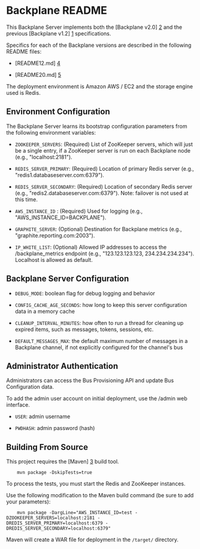 Backplane README
================

This Backplane Server implements both the [Backplane v2.0] [2] and the previous
[Backplane v1.2] [1] specifications.

Specifics for each of the Backplane versions are described in the following README files:

* [README12.md] [4]

* [README20.md] [5]


The deployment environment is Amazon AWS / EC2 and the storage engine used is Redis.

Environment Configuration
-----------------------------

The Backplane Server learns its bootstrap configuration parameters from the following environment variables:

* `ZOOKEEPER_SERVERS`: (Required) List of ZooKeeper servers, which will just be a single entry, if a ZooKeeper server is
run on each Backplane node (e.g., "localhost:2181").

* `REDIS_SERVER_PRIMARY`: (Required) Location of primary Redis server (e.g., "redis1.databaseserver.com:6379").

* `REDIS_SERVER_SECONDARY`: (Required) Location of secondary Redis server (e.g., "redis2.databaseserver.com:6379").
Note: failover is not used at this time.

* `AWS_INSTANCE_ID` : (Required) Used for logging (e.g., "AWS_INSTANCE_ID=BACKPLANE").

* `GRAPHITE_SERVER`: (Optional) Destination for Backplane metrics (e.g., "graphite.reporting.com:2003").

* `IP_WHITE_LIST`: (Optional) Allowed IP addresses to access the /backplane_metrics endpoint (e.g., "123.123.123.123, 234.234.234.234").
Localhost is allowed as default.


Backplane Server Configuration
------------------------------

* `DEBUG_MODE`: boolean flag for debug logging and behavior

* `CONFIG_CACHE_AGE_SECONDS`: how long to keep this server configuration data in a memory cache

* `CLEANUP_INTERVAL_MINUTES`: how often to run a thread for cleaning up expired items,
such as messages, tokens, sessions, etc.

* `DEFAULT_MESSAGES_MAX`: the default maximum number of messages in a Backplane channel,
if not explicitly configured for the channel's bus

Administrator Authentication
----------------------------

Administrators can access the Bus Provisioning API and update Bus Configuration data.

To add the admin user account on initial deployment, use the /admin web interface.

* `USER`: admin username

* `PWDHASH`: admin password (hash)


Building From Source
--------------------

This project requires the [Maven] [3] build tool.

        mvn package -DskipTests=true

To process the tests, you must start the Redis and ZooKeeper instances.

Use the following modification to the Maven build command (be sure to add your parameters):

        mvn package -DargLine="AWS_INSTANCE_ID=test -DZOOKEEPER_SERVERS=localhost:2181 -DREDIS_SERVER_PRIMARY=localhost:6379 -DREDIS_SERVER_SECONDARY=localhost:6379"

Maven will create a WAR file for deployment in the `/target/` directory.


[1]: http://sites.google.com/site/backplanespec/documentation/backplane1-2
[2]: http://sites.google.com/site/backplanespec/documentation/backplane2-0-draft08
[3]: http://maven.apache.org/guides/getting-started/maven-in-five-minutes.html
[4]: http://github.com/janrain/janrain-backplane-2/blob/master/README12.md "Backplane v1.2"
[5]: http://github.com/janrain/janrain-backplane-2/blob/master/README20.md "Backplane v2.0"
[6]: http://typica.googlecode.com/files/sdbShell.jar

